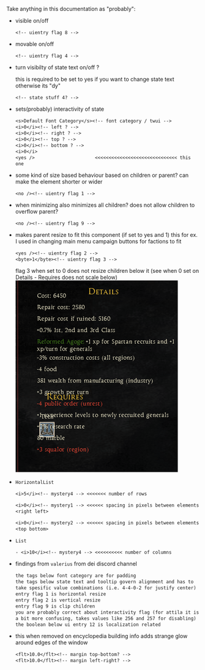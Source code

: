 Take anything in this documentation as "probably":


- visible on/off
    ```
    <!-- uientry flag 8 -->
    ```

- movable on/off
    ```
    <!-- uientry flag 4 -->
    ```

- turn visibilty of state text on/off ? 
  
  this is required to be set to yes if you want to change state text otherwise its "dy"
  ```
  <!-- state stuff 4? -->
  ```

- sets(probably) interactivity of state
  ```
  <s>Default Font Category</s><!-- font category / twui -->
  <i>0</i><!-- left ? -->
  <i>0</i><!-- right ? -->
  <i>0</i><!-- top ? -->
  <i>0</i><!-- bottom ? -->
  <i>0</i>
  <yes />                      <<<<<<<<<<<<<<<<<<<<<<<<<<<<<< this one   
  ```

- some kind of size based behaviour based on children or parent?
  can make the element shorter or wider
  ```
  <no /><!-- uientry flag 1 -->
  ```

- when minimizing also minimizes all children?
  does not allow children to overflow parent?
  ```
  <no /><!-- uientry flag 9 -->
  ```

- makes parent resize to fit this component (if set to yes and 1)
  this for ex. I used in changing main menu campaign buttons for factions to fit
  ```
  <yes /><!-- uientry flag 2 -->
  <byte>1</byte><!-- uientry flag 3 -->
  ```
  flag 3 when set to 0 does not resize children below it 
  (see when 0 set on Details - Requires does not scale below) ![./research/img1.png](./research/img1.png)

- `HorizontalList`
  ```
  <i>5</i><!-- mystery4 --> <<<<<<< number of rows
  ```
  ```
  <i>0</i><!-- mystery1 --> <<<<<< spacing in pixels between elements <right left>
  ```
  ```
  <i>0</i><!-- mystery2 --> <<<<<< spacing in pixels between elements <top bottom>
  ```
  
- `List`
  ```
  - <i>10</i><!-- mystery4 --> <<<<<<<<<< number of columns
  ```


- findings from `valerius` from dei discord channel
  ```
  the tags below font category are for padding
  the tags below state text and tooltip govern alignment and has to take spesific value combinations (i.e. 4-4-0-2 for justify center)
  entry flag 1 is horizontal resize
  entry flag 2 is vertical resize
  entry flag 9 is clip children
  you are probably correct about interactivity flag (for attila it is a bit more confusing, takes values like 256 and 257 for disabling)
  the boolean below ui entry 12 is localization related
  
  ```

- this when removed on encyclopedia building info adds strange glow around edges of the window
  ```
  <flt>10.0</flt><!-- margin top-bottom? -->
  <flt>10.0</flt><!-- margin left-right? -->
  ```
